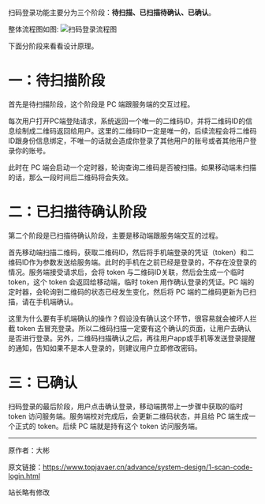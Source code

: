 扫码登录功能主要分为三个阶段：**待扫描、已扫描待确认、已确认**。

整体流程图如图:
![扫码登录流程图](http://oss.eyescode.top/eyeshunt/content/33ffe8f30ab82cc2831631e112e6b796.png)

下面分阶段来看看设计原理。

# 一：待扫描阶段

首先是待扫描阶段，这个阶段是 PC 端跟服务端的交互过程。

每次用户打开PC端登陆请求，系统返回一个唯一的二维码ID，并将二维码ID的信息绘制成二维码返回给用户。这里的二维码ID一定是唯一的，后续流程会将二维码ID跟身份信息绑定，不唯一的话就会造成你登录了其他用户的账号或者其他用户登录你的账号。

此时在 PC 端会启动一个定时器，轮询查询二维码是否被扫描。如果移动端未扫描的话，那么一段时间后二维码将会失效。

# 二：已扫描待确认阶段

第二个阶段是已扫描待确认阶段，主要是移动端跟服务端交互的过程。

首先移动端扫描二维码，获取二维码ID，然后将手机端登录的凭证（token）和二维码ID作为参数发送给服务端。此时的手机在之前已经是登录的，不存在没登录的情况。服务端接受请求后，会将 token 与二维码ID关联，然后会生成一个临时token，这个 token 会返回给移动端，临时 token 用作确认登录的凭证。PC 端的定时器，会轮询到二维码的状态已经发生变化，然后将 PC 端的二维码更新为已扫描，请在手机端确认。

这里为什么要有手机端确认的操作？假设没有确认这个环节，很容易就会被坏人拦截 token 去冒充登录。所以二维码扫描一定要有这个确认的页面，让用户去确认是否进行登录。另外，二维码扫描确认之后，再往用户app或手机等发送登录提醒的通知，告知如果不是本人登录的，则建议用户立即修改密码。

# 三：已确认

扫码登录的最后阶段，用户点击确认登录，移动端携带上一步骤中获取的临时 token 访问服务端。服务端校对完成后，会更新二维码状态，并且给 PC 端生成一个正式的 token。后续 PC 端就是持有这个 token 访问服务端。

------
原作者：大彬

原文链接：https://www.topjavaer.cn/advance/system-design/1-scan-code-login.html

站长略有修改